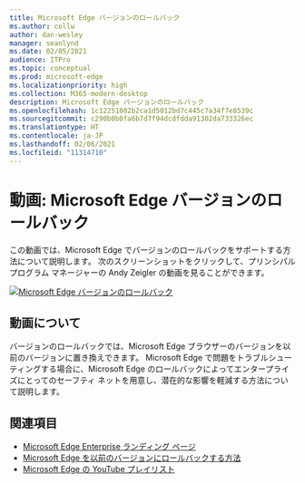 ```yaml
---
title: Microsoft Edge バージョンのロールバック
ms.author: collw
author: dan-wesley
manager: seanlynd
ms.date: 02/05/2021
audience: ITPro
ms.topic: conceptual
ms.prod: microsoft-edge
ms.localizationpriority: high
ms.collection: M365-modern-desktop
description: Microsoft Edge バージョンのロールバック
ms.openlocfilehash: 1c12251802b2ca1d5012bd7c445c7a34f7e8539c
ms.sourcegitcommit: c290b0b0fa6b7d7f94dcdfdda91302da733326ec
ms.translationtype: HT
ms.contentlocale: ja-JP
ms.lasthandoff: 02/06/2021
ms.locfileid: "11314710"
---
```

# 動画: Microsoft Edge バージョンのロールバック

この動画では、Microsoft Edge でバージョンのロールバックをサポートする方法について説明します。 次のスクリーンショットをクリックして、プリンシパル プログラム マネージャーの Andy Zeigler の動画を見ることができます。

[![Microsoft Edge バージョンのロールバック](media/microsoft-edge-video-version-rollback/0.png)](http://www.youtube.com/watch?v=pXhXHvKUa_c "Microsoft Edge version rollback")

##  <a name="about-the-video"></a>動画について

バージョンのロールバックでは、Microsoft Edge ブラウザーのバージョンを以前のバージョンに置き換えできます。 Microsoft Edge で問題をトラブルシューティングする場合に、Microsoft Edge のロールバックによってエンタープライズにとってのセーフティ ネットを用意し、潜在的な影響を軽減する方法について説明します。

##  <a name="see-also"></a>関連項目

- [Microsoft Edge Enterprise ランディング ページ](https://aka.ms/EdgeEnterprise)
- [Microsoft Edge を以前のバージョンにロールバックする方法](edge-learnmore-rollback.md)
- [Microsoft Edge の YouTube プレイリスト](https://www.youtube.com/playlist?list=PLXtHYVsvn_b-uXh1tMeYpT-0iD8tD3tFy)
